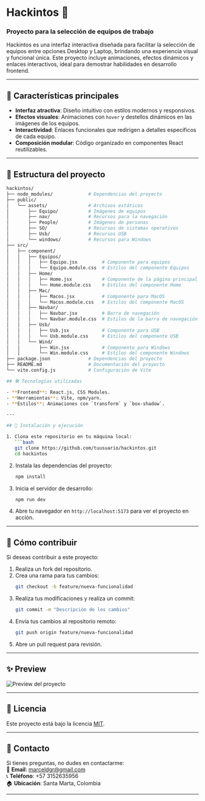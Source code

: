 # Hackintos 🚀  
### Proyecto para la selección de equipos de trabajo

Hackintos es una interfaz interactiva diseñada para facilitar la selección de equipos entre opciones Desktop y Laptop, brindando una experiencia visual y funcional única. Este proyecto incluye animaciones, efectos dinámicos y enlaces interactivos, ideal para demostrar habilidades en desarrollo frontend.

---

## 🚩 Características principales  
- **Interfaz atractiva**: Diseño intuitivo con estilos modernos y responsivos.  
- **Efectos visuales**: Animaciones con `hover` y destellos dinámicos en las imágenes de los equipos.  
- **Interactividad**: Enlaces funcionales que redirigen a detalles específicos de cada equipo.  
- **Composición modular**: Código organizado en componentes React reutilizables.  

--- 

## 📁 Estructura del proyecto  

```bash
hackintos/
├── node_modules/             # Dependencias del proyecto
├── public/
│   └── assets/               # Archivos estáticos
│       ├── Equipo/           # Imágenes de equipos
│       ├── nav/              # Recursos para la navegación
│       ├── People/           # Imágenes de personas
│       ├── SO/               # Recursos de sistemas operativos
│       ├── Usb/              # Recursos USB
│       └── windows/          # Recursos para Windows
├── src/
│   ├── component/
│   │   ├── Equipos/
│   │   │   ├── Equipo.jsx         # Componente para equipos
│   │   │   └── Equipo.module.css  # Estilos del componente Equipos
│   │   ├── Home/
│   │   │   ├── Home.jsx           # Componente de la página principal
│   │   │   └── Home.module.css    # Estilos del componente Home
│   │   ├── Mac/
│   │   │   ├── Macos.jsx          # Componente para MacOS
│   │   │   └── Macos.module.css   # Estilos del componente MacOS
│   │   ├── Navbar/
│   │   │   ├── Navbar.jsx         # Barra de navegación
│   │   │   └── Navbar.module.css  # Estilos de la barra de navegación
│   │   ├── Usb/
│   │   │   ├── Usb.jsx            # Componente para USB
│   │   │   └── Usb.module.css     # Estilos del componente USB
│   │   └── Wind/
│   │       ├── Win.jsx            # Componente para Windows
│   │       └── Win.module.css     # Estilos del componente Windows
├── package.json              # Dependencias del proyecto
├── README.md                 # Documentación del proyecto
└── vite.config.js            # Configuración de Vite

## 🛠️ Tecnologías utilizadas  

- **Frontend**: React.js, CSS Modules.  
- **Herramientas**: Vite, npm/yarn.  
- **Estilos**: Animaciones con `transform` y `box-shadow`.  

---

## 🚀 Instalación y ejecución  

1. Clona este repositorio en tu máquina local:  
   ```bash
   git clone https://github.com/tuusuario/hackintos.git
   cd hackintos
   ```

2. Instala las dependencias del proyecto:  
   ```bash
   npm install
   ```

3. Inicia el servidor de desarrollo:  
   ```bash
   npm run dev
   ```

4. Abre tu navegador en `http://localhost:5173` para ver el proyecto en acción.

---

## 🌟 Cómo contribuir  

Si deseas contribuir a este proyecto:  

1. Realiza un fork del repositorio.  
2. Crea una rama para tus cambios:  
   ```bash
   git checkout -b feature/nueva-funcionalidad
   ```  
3. Realiza tus modificaciones y realiza un commit:  
   ```bash
   git commit -m "Descripción de los cambios"
   ```  
4. Envía tus cambios al repositorio remoto:  
   ```bash
   git push origin feature/nueva-funcionalidad
   ```  
5. Abre un pull request para revisión.  

---

## ✨ Preview  

![Preview del proyecto](https://user-images.githubusercontent.com/your-profile-id/preview.png)  

---

## 📃 Licencia  

Este proyecto está bajo la licencia [MIT](LICENSE).

---

## 💬 Contacto  

Si tienes preguntas, no dudes en contactarme:  
📧 **Email**: [marceldgr@gmail.com](mailto:marceldgr@gmail.com)  
📞 **Teléfono**: +57 3152635956  
🏠 **Ubicación**: Santa Marta, Colombia  

---
